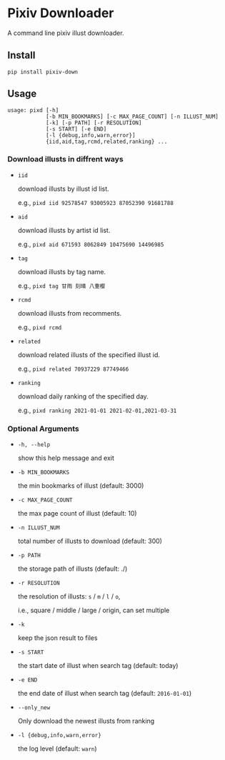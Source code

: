 # Pixiv Downloader

A command line pixiv illust downloader.


## Install

```shell
pip install pixiv-down
```


## Usage

```shell
usage: pixd [-h]
            [-b MIN_BOOKMARKS] [-c MAX_PAGE_COUNT] [-n ILLUST_NUM]
            [-k] [-p PATH] [-r RESOLUTION]
            [-s START] [-e END]
            [-l {debug,info,warn,error}]
            {iid,aid,tag,rcmd,related,ranking} ...
```


### Download illusts in diffrent ways

- `iid`

    download illusts by illust id list.

    e.g., `pixd iid 92578547 93005923 87052390 91681788`

- `aid`

    download illusts by artist id list.

    e.g., `pixd aid 671593 8062849 10475690 14496985`

- `tag`

    download illusts by tag name.

    e.g., `pixd tag 甘雨 刻晴 八重樱`

- `rcmd`

    download illusts from recomments.

    e.g., `pixd rcmd`

- `related`

    download related illusts of the specified illust id.

    e.g., `pixd related 70937229 87749466`

- `ranking`

    download daily ranking of the specified day.

    e.g., `pixd ranking 2021-01-01 2021-02-01,2021-03-31`

### Optional Arguments

- `-h, --help`

    show this help message and exit

- `-b MIN_BOOKMARKS`

    the min bookmarks of illust (default: 3000)

- `-c MAX_PAGE_COUNT`

    the max page count of illust (default: 10)

- `-n ILLUST_NUM`

    total number of illusts to download (default: 300)

- `-p PATH`

    the storage path of illusts (default: ./)

- `-r RESOLUTION`

    the resolution of illusts: `s` / `m` / `l` / `o`,

    i.e., square / middle / large / origin, can set multiple

- `-k`

    keep the json result to files

- `-s START`

    the start date of illust when search tag (default: today)

- `-e END`

    the end date of illust when search tag (default: `2016-01-01`)

- `--only_new`

    Only download the newest illusts from ranking

- `-l {debug,info,warn,error}`

    the log level (default: `warn`)

